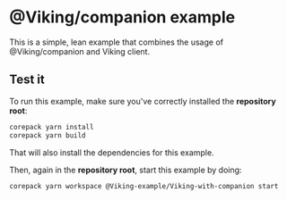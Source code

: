 # @Viking/companion example

This is a simple, lean example that combines the usage of @Viking/companion and Viking client.

## Test it

To run this example, make sure you've correctly installed the **repository root**:

```bash
corepack yarn install
corepack yarn build
```

That will also install the dependencies for this example.

Then, again in the **repository root**, start this example by doing:

```bash
corepack yarn workspace @Viking-example/Viking-with-companion start
```
